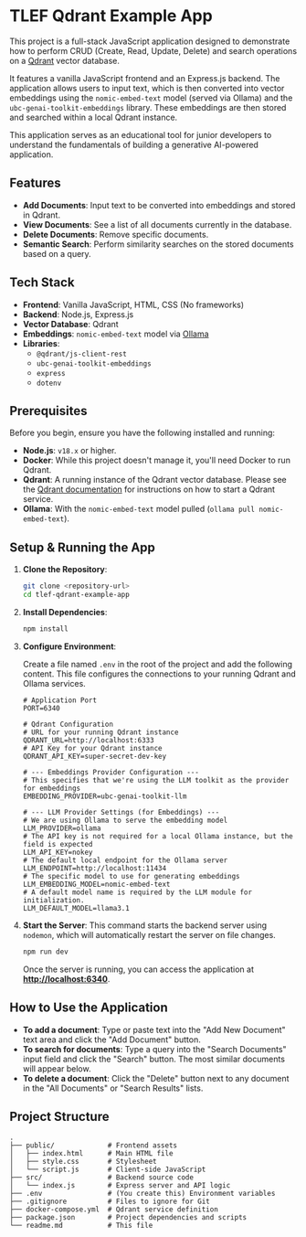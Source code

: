 # TLEF Qdrant Example App

This project is a full-stack JavaScript application designed to demonstrate how to perform CRUD (Create, Read, Update, Delete) and search operations on a [Qdrant](https://qdrant.tech/) vector database.

It features a vanilla JavaScript frontend and an Express.js backend. The application allows users to input text, which is then converted into vector embeddings using the `nomic-embed-text` model (served via Ollama) and the `ubc-genai-toolkit-embeddings` library. These embeddings are then stored and searched within a local Qdrant instance.

This application serves as an educational tool for junior developers to understand the fundamentals of building a generative AI-powered application.

## Features

-   **Add Documents**: Input text to be converted into embeddings and stored in Qdrant.
-   **View Documents**: See a list of all documents currently in the database.
-   **Delete Documents**: Remove specific documents.
-   **Semantic Search**: Perform similarity searches on the stored documents based on a query.

## Tech Stack

-   **Frontend**: Vanilla JavaScript, HTML, CSS (No frameworks)
-   **Backend**: Node.js, Express.js
-   **Vector Database**: Qdrant
-   **Embeddings**: `nomic-embed-text` model via [Ollama](https://ollama.com/)
-   **Libraries**:
    -   `@qdrant/js-client-rest`
    -   `ubc-genai-toolkit-embeddings`
    -   `express`
    -   `dotenv`

## Prerequisites

Before you begin, ensure you have the following installed and running:

-   **Node.js**: `v18.x` or higher.
-   **Docker**: While this project doesn't manage it, you'll need Docker to run Qdrant.
-   **Qdrant**: A running instance of the Qdrant vector database. Please see the [Qdrant documentation](https://qdrant.tech/documentation/guides/installation/) for instructions on how to start a Qdrant service.
-   **Ollama**: With the `nomic-embed-text` model pulled (`ollama pull nomic-embed-text`).

## Setup & Running the App

1.  **Clone the Repository**:

    ```bash
    git clone <repository-url>
    cd tlef-qdrant-example-app
    ```

2.  **Install Dependencies**:

    ```bash
    npm install
    ```

3.  **Configure Environment**:

    Create a file named `.env` in the root of the project and add the following content. This file configures the connections to your running Qdrant and Ollama services.

    ```env
    # Application Port
    PORT=6340

    # Qdrant Configuration
    # URL for your running Qdrant instance
    QDRANT_URL=http://localhost:6333
    # API Key for your Qdrant instance
    QDRANT_API_KEY=super-secret-dev-key

    # --- Embeddings Provider Configuration ---
    # This specifies that we're using the LLM toolkit as the provider for embeddings
    EMBEDDING_PROVIDER=ubc-genai-toolkit-llm

    # --- LLM Provider Settings (for Embeddings) ---
    # We are using Ollama to serve the embedding model
    LLM_PROVIDER=ollama
    # The API key is not required for a local Ollama instance, but the field is expected
    LLM_API_KEY=nokey
    # The default local endpoint for the Ollama server
    LLM_ENDPOINT=http://localhost:11434
    # The specific model to use for generating embeddings
    LLM_EMBEDDING_MODEL=nomic-embed-text
    # A default model name is required by the LLM module for initialization.
    LLM_DEFAULT_MODEL=llama3.1
    ```

4.  **Start the Server**:
    This command starts the backend server using `nodemon`, which will automatically restart the server on file changes.

    ```bash
    npm run dev
    ```

    Once the server is running, you can access the application at **[http://localhost:6340](http://localhost:6340)**.

## How to Use the Application

-   **To add a document**: Type or paste text into the "Add New Document" text area and click the "Add Document" button.
-   **To search for documents**: Type a query into the "Search Documents" input field and click the "Search" button. The most similar documents will appear below.
-   **To delete a document**: Click the "Delete" button next to any document in the "All Documents" or "Search Results" lists.

## Project Structure

```
.
├── public/             # Frontend assets
│   ├── index.html      # Main HTML file
│   ├── style.css       # Stylesheet
│   └── script.js       # Client-side JavaScript
├── src/                # Backend source code
│   └── index.js        # Express server and API logic
├── .env                # (You create this) Environment variables
├── .gitignore          # Files to ignore for Git
├── docker-compose.yml  # Qdrant service definition
├── package.json        # Project dependencies and scripts
└── readme.md           # This file
```
